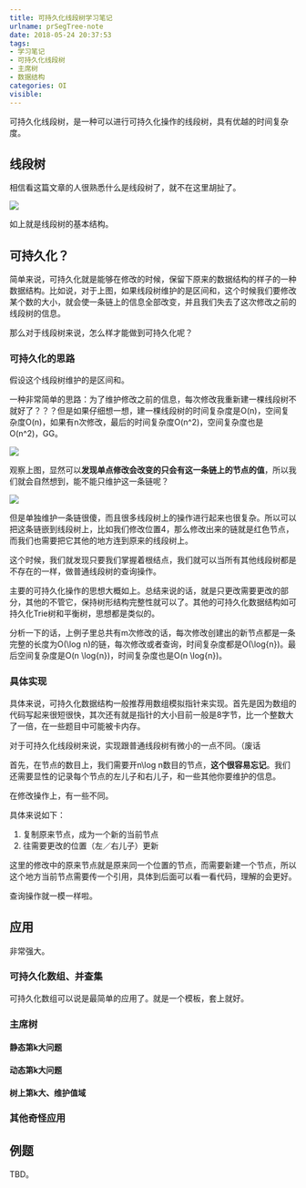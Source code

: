 ```yaml
---
title: 可持久化线段树学习笔记
urlname: prSegTree-note
date: 2018-05-24 20:37:53
tags:
- 学习笔记
- 可持久化线段树
- 主席树
- 数据结构
categories: OI
visible:
---
```


可持久化线段树，是一种可以进行可持久化操作的线段树，具有优越的时间复杂度。

<!-- more -->

## 线段树

相信看这篇文章的人很熟悉什么是线段树了，就不在这里胡扯了。

![](segtree.png)

如上就是线段树的基本结构。

## 可持久化？

简单来说，可持久化就是能够在修改的时候，保留下原来的数据结构的样子的一种数据结构。比如说，对于上图，如果线段树维护的是区间和，这个时候我们要修改某个数的大小，就会使一条链上的信息全部改变，并且我们失去了这次修改之前的线段树的信息。

那么对于线段树来说，怎么样才能做到可持久化呢？

### 可持久化的思路

假设这个线段树维护的是区间和。

一种非常简单的思路：为了维护修改之前的信息，每次修改我重新建一棵线段树不就好了？？？但是如果仔细想一想，建一棵线段树的时间复杂度是O(n)，空间复杂度O(n)，如果有n次修改，最后的时间复杂度O(n^2)，空间复杂度也是O(n^2)，GG。

![](segtree1.png)

观察上图，显然可以**发现单点修改会改变的只会有这一条链上的节点的值**，所以我们就会自然想到，能不能只维护这一条链呢？

![](segtree2.png)

但是单独维护一条链很傻，而且很多线段树上的操作进行起来也很复杂。所以可以把这条链嵌到线段树上，比如我们修改位置4，那么修改出来的链就是红色节点，而我们也需要把它其他的地方连到原来的线段树上。

这个时候，我们就发现只要我们掌握着根结点，我们就可以当所有其他线段树都是不存在的一样，做普通线段树的查询操作。

主要的可持久化操作的思想大概如上。总结来说的话，就是只更改需要更改的部分，其他的不管它，保持树形结构完整性就可以了。其他的可持久化数据结构如可持久化Trie树和平衡树，思想都是类似的。

分析一下的话，上例子里总共有m次修改的话，每次修改创建出的新节点都是一条完整的长度为O(\log n)的链，每次修改或者查询，时间复杂度都是O(\log{n})。最后空间复杂度是O(n \log{n})，时间复杂度也是O(n \log{n})。

### 具体实现

具体来说，可持久化数据结构一般推荐用数组模拟指针来实现。首先是因为数组的代码写起来很短很快，其次还有就是指针的大小目前一般是8字节，比一个整数大了一倍，在一些题目中可能被卡内存。

对于可持久化线段树来说，实现跟普通线段树有微小的一点不同。（废话

首先，在节点的数目上，我们需要开n\log n数目的节点，**这个很容易忘记**。我们还需要显性的记录每个节点的左儿子和右儿子，和一些其他你要维护的信息。

在修改操作上，有一些不同。

具体来说如下：

1. 复制原来节点，成为一个新的当前节点
2. 往需要更改的位置（左／右儿子）更新

这里的修改中的原来节点就是原来同一个位置的节点，而需要新建一个节点，所以这个地方当前节点需要传一个引用，具体到后面可以看一看代码，理解的会更好。

查询操作就一模一样啦。

## 应用

非常强大。

### 可持久化数组、并查集

可持久化数组可以说是最简单的应用了。就是一个模板，套上就好。

### 主席树

#### 静态第k大问题

#### 动态第k大问题

#### 树上第k大、维护值域

### 其他奇怪应用

## 例题

TBD。